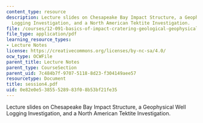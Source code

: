 ```yaml
---
content_type: resource
description: Lecture slides on Chesapeake Bay Impact Structure, a Geophysical Well
  Logging Investigation, and a North American Tektite Investigation.
file: /courses/12-091-basics-of-impact-cratering-geological-geophysical-geochemical-environmental-studies-of-some-impact-craters-of-the-earth-january-iap-2008/0e82e0e53855528983f08b53bf21fe35_session4.pdf
file_type: application/pdf
learning_resource_types:
- Lecture Notes
license: https://creativecommons.org/licenses/by-nc-sa/4.0/
ocw_type: OCWFile
parent_title: Lecture Notes
parent_type: CourseSection
parent_uid: 7c484b7f-9707-5118-8d23-f304149aee57
resourcetype: Document
title: session4.pdf
uid: 0e82e0e5-3855-5289-83f0-8b53bf21fe35
---
```

Lecture slides on Chesapeake Bay Impact Structure, a Geophysical Well Logging Investigation, and a North American Tektite Investigation.